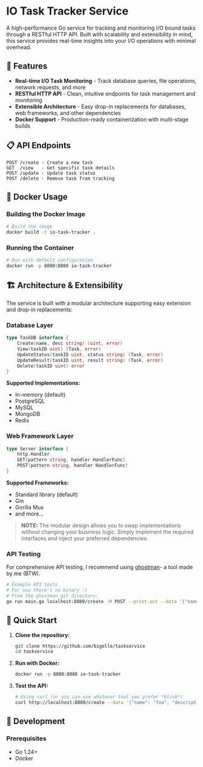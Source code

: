 # IO Task Tracker Service

A high-performance Go service for tracking and monitoring I/O bound tasks through a RESTful HTTP API. Built with scalability and extensibility in mind, this service provides real-time insights into your I/O operations with minimal overhead.

## 🚀 Features

- **Real-time I/O Task Monitoring** - Track database queries, file operations, network requests, and more
- **RESTful HTTP API** - Clean, intuitive endpoints for task management and monitoring
- **Extensible Architecture** - Easy drop-in replacements for databases, web frameworks, and other dependencies
- **Docker Support** - Production-ready containerization with multi-stage builds

## 📋 API Endpoints

```
POST /create - Create a new task
GET  /view   - Get specific task details
POST /update - Update task status
POST /delete - Remove task from tracking
```

## 🐳 Docker Usage

### Building the Docker Image

```bash
# Build the image
docker build -t io-task-tracker .
```

### Running the Container

```bash
# Run with default configuration
docker run -p 8080:8080 io-task-tracker
```

## 🏗️ Architecture & Extensibility

The service is built with a modular architecture supporting easy extension and drop-in replacements:

### Database Layer
```go
type TaskDB interface {
    Create(name, desc string) (uint, error)
	View(taskID uint) (Task, error)
	UpdateStatus(taskID uint, status string) (Task, error)
	UpdateResult(taskID uint, result string) (Task, error)
	Delete(taskID uint) error
}
```

**Supported Implementations:**
- In-memory (default)
- PostgreSQL 
- MySQL
- MongoDB
- Redis

### Web Framework Layer
```go
type Server interface {
    http.Handler
    GET(pattern string, handler HandlerFunc)
    POST(pattern string, handler HandlerFunc)
}
```

**Supported Frameworks:**
- Standard library (default)
- Gin 
- Gorilla Mux
- and more... 

> **NOTE:** The modular design allows you to swap implementations without changing your business logic. Simply implement the required interfaces and inject your preferred dependencies.

### API Testing
For comprehensive API testing, I recommend using [ghostman](https://github.com/bigelle/ghostman)- a tool made by me (BTW).

```bash
# Example API tests
# For now there's no binary :(
# From the ghostman git directory:
go run main.go localhost:8080/create -M POST --print-out --data '{"name": "foo", "description": "literally foo"}'
```

## 🚀 Quick Start

1. **Clone the repository:**
   ```bash
   git clone https://github.com/bigelle/taskservice
   cd taskservice
   ```

2. **Run with Docker:**
   ```bash
   docker run -p 8080:8080 io-task-tracker
   ```

3. **Test the API:**
   ```bash
   # Using curl (or you can use whatever tool you prefer *blink*)
   curl http://localhost:8080/create --data '{"name": "foo", "description": "literally foo"}'    ```

## 📝 Development

### Prerequisites
- Go 1.24+
- Docker 

